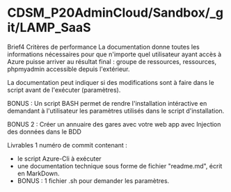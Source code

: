 # CDSM_P20AdminCloud/Sandbox/_git/LAMP_SaaS
 Brief4
Critères de performance
La documentation donne toutes les informations nécessaires pour que n'importe quel utilisateur ayant accès à Azure puisse arriver au résultat final : groupe de ressources, ressources, phpmyadmin accessible depuis l'extérieur.

La documentation peut indiquer si des modifications sont à faire dans le script avant de l'exécuter (paramètres).

BONUS : Un script BASH permet de rendre l'installation intéractive en demandant à l'utilisateur les paramètres utilisés dans le script d'installation.

BONUS 2 : Créer un annuaire des gares avec votre web app  avec Injection des données dans le BDD

Livrables
1 numéro de commit contenant : 
- le script Azure-Cli à exécuter
- une documentation technique sous forme de fichier "readme.md", écrit en MarkDown.
- BONUS : 1 fichier .sh pour demander les paramètres.
